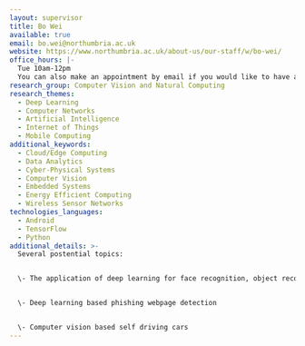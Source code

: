 ```yaml
---
layout: supervisor
title: Bo Wei
available: true
email: bo.wei@northumbria.ac.uk
website: https://www.northumbria.ac.uk/about-us/our-staff/w/bo-wei/
office_hours: |-
  Tue 10am-12pm
  You can also make an appointment by email if you would like to have a meeting.
research_group: Computer Vision and Natural Computing
research_themes:
  - Deep Learning
  - Computer Networks
  - Artificial Intelligence
  - Internet of Things
  - Mobile Computing
additional_keywords:
  - Cloud/Edge Computing
  - Data Analytics
  - Cyber-Physical Systems
  - Computer Vision
  - Embedded Systems
  - Energy Efficient Computing
  - Wireless Sensor Networks
technologies_languages:
  - Android
  - TensorFlow
  - Python
additional_details: >-
  Several postential topics:


  \- The application of deep learning for face recognition, object recognition in mobile phones


  \- Deep learning based phishing webpage detection


  \- Computer vision based self driving cars
---
```

